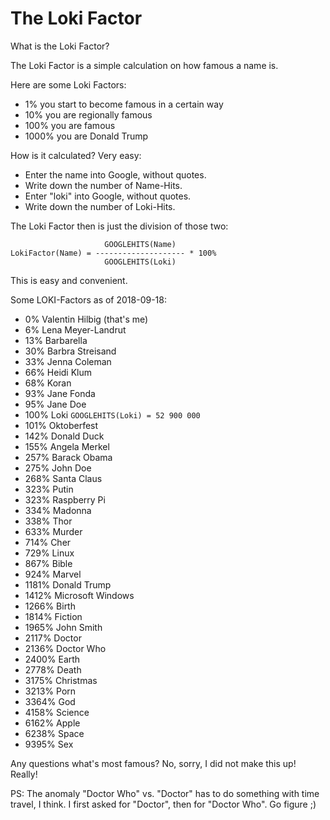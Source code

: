 # The Loki Factor

What is the Loki Factor?

The Loki Factor is a simple calculation on how famous a name is.

Here are some Loki Factors:

- 1% you start to become famous in a certain way
- 10% you are regionally famous
- 100% you are famous
- 1000% you are Donald Trump

How is it calculated?  Very easy:

- Enter the name into Google, without quotes.
- Write down the number of Name-Hits.
- Enter "loki" into Google, without quotes.
- Write down the number of Loki-Hits.

The Loki Factor then is just the division of those two:

                         GOOGLEHITS(Name)
    LokiFactor(Name) = -------------------- * 100%
                         GOOGLEHITS(Loki)

This is easy and convenient.

Some LOKI-Factors as of 2018-09-18:

- 0% Valentin Hilbig (that's me)
- 6% Lena Meyer-Landrut
- 13% Barbarella
- 30% Barbra Streisand
- 33% Jenna Coleman
- 66% Heidi Klum
- 68% Koran
- 93% Jane Fonda
- 95% Jane Doe
- 100% Loki `GOOGLEHITS(Loki) = 52 900 000`
- 101% Oktoberfest
- 142% Donald Duck
- 155% Angela Merkel
- 257% Barack Obama
- 275% John Doe
- 268% Santa Claus
- 323% Putin
- 323% Raspberry Pi
- 334% Madonna
- 338% Thor
- 633% Murder
- 714% Cher
- 729% Linux
- 867% Bible
- 924% Marvel
- 1181% Donald Trump
- 1412% Microsoft Windows
- 1266% Birth
- 1814% Fiction
- 1965% John Smith
- 2117% Doctor
- 2136% Doctor Who
- 2400% Earth
- 2778% Death
- 3175% Christmas
- 3213% Porn
- 3364% God
- 4158% Science
- 6162% Apple
- 6238% Space
- 9395% Sex

Any questions what's most famous?
No, sorry, I did not make this up!
Really!

PS: The anomaly "Doctor Who" vs. "Doctor" has to do something with time travel, I think.  I first asked for "Doctor", then for "Doctor Who".  Go figure ;)
